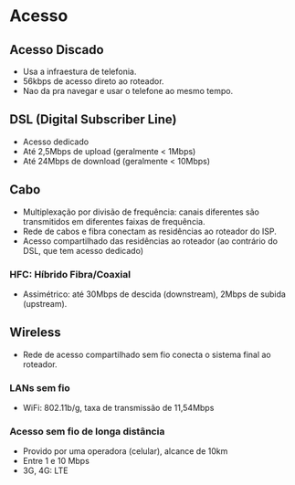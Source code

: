 # Acesso

## Acesso Discado
- Usa a infraestura de telefonia.
- 56kbps de acesso direto ao roteador.
- Nao da pra navegar e usar o telefone ao mesmo tempo.

## DSL (Digital Subscriber Line)
- Acesso dedicado
- Até 2,5Mbps de upload (geralmente < 1Mbps)
- Até 24Mbps de download (geralmente < 10Mbps)

## Cabo
- Multiplexação por divisão de frequência: canais diferentes são transmitidos em diferentes faixas de frequência.
- Rede de cabos e fibra conectam as residências ao roteador do ISP.
- Acesso compartilhado das residências ao roteador (ao contrário do DSL, que tem acesso dedicado)

### HFC: Híbrido Fibra/Coaxial
- Assimétrico: até 30Mbps de descida (downstream), 2Mbps de subida (upstream).

## Wireless
- Rede de acesso compartilhado sem fio conecta o sistema final ao roteador.

### LANs sem fio
- WiFi: 802.11b/g, taxa de transmissão de 11,54Mbps

### Acesso sem fio de longa distância
- Provido por uma operadora (celular), alcance de 10km
- Entre 1 e 10 Mbps
- 3G, 4G: LTE

